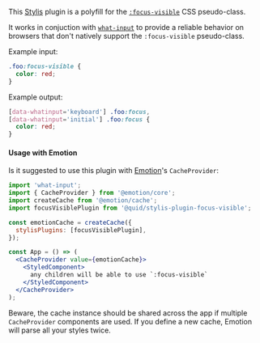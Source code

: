This [Stylis][stylis] plugin is a polyfill for the [`:focus-visible`][focus-visible] CSS pseudo-class.

It works in conjuction with [`what-input`][what-input] to provide a reliable behavior on browsers
that don't natively support the `:focus-visible` pseudo-class.

Example input:

```css
.foo:focus-visible {
  color: red;
}
```

Example output:

```css
[data-whatinput='keyboard'] .foo:focus,
[data-whatinput='initial'] .foo:focus {
  color: red;
}
```

#### Usage with Emotion

Is it suggested to use this plugin with [Emotion][emotion]'s `CacheProvider`:

```jsx static
import 'what-input';
import { CacheProvider } from '@emotion/core';
import createCache from '@emotion/cache';
import focusVisiblePlugin from '@quid/stylis-plugin-focus-visible';

const emotionCache = createCache({
  stylisPlugins: [focusVisiblePlugin],
});

const App = () => (
  <CacheProvider value={emotionCache}>
    <StyledComponent>
      any children will be able to use `:focus-visible`
    </StyledComponent>
  </CacheProvider>
);
```

Beware, the cache instance should be shared across the app if multiple `CacheProvider`
components are used. If you define a new cache, Emotion will parse all your styles twice.

[stylis]: https://github.com/thysultan/stylis.js
[focus-visible]: https://developer.mozilla.org/en-US/docs/Web/CSS/:focus-visible
[what-input]: https://github.com/ten1seven/what-input
[emotion]: https://emotion.sh
